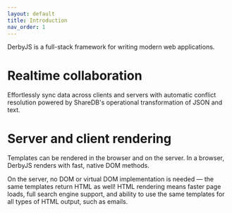 ```yaml
---
layout: default
title: Introduction
nav_order: 1
---
```


DerbyJS is a full-stack framework for writing modern web applications.

# Realtime collaboration

Effortlessly sync data across clients and servers with automatic conflict resolution powered by ShareDB's operational transformation of JSON and text.

# Server and client rendering

Templates can be rendered in the browser and on the server. In a browser, DerbyJS renders with fast, native DOM methods.

On the server, no DOM or virtual DOM implementation is needed — the same templates return HTML as well! HTML rendering means faster page loads, full search engine support, and ability to use the same templates for all types of HTML output, such as emails.
